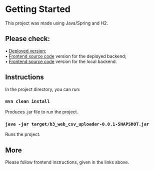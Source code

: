 # Getting Started 

This project was made using Java/Spring and H2.

## Please check:
• [Deployed version](http://129.151.221.35/);<br />
• [Frontend source code](https://github.com/wishpath/-CSVReaderFrontendReact) version for the deployed backend;<br />
• [Frontend source code](https://github.com/wishpath/-CSVReaderFrontendReact/tree/localHostVersion) version for the local backend.<br />

## Instructions

In the project directory, you can run:

### `mvn clean install`

Produces .jar file to run the project.

### `java -jar target/b3_web_csv_uploader-0.0.1-SNAPSHOT.jar`

Runs the project.

## More

Please follow frontend instructions, given in the links above.


